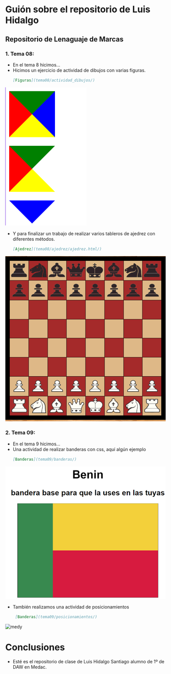 # Guión sobre el repositorio de Luis Hidalgo

## Repositorio de Lenaguaje de Marcas

### 1. Tema 08:
- En el tema 8 hicimos...
- Hicimos un ejercicio de actividad de dibujos con varias figuras.
    ```markdown
    [Figuras](tema08/actividad_dibujos/)
![medy](images/figuras.png)
- Y para finalizar un trabajo de realizar varios tableros de ajedrez con diferentes métodos.
    ```markdown
    [Ajedrez](tema08/ajedrez/ajedrez.html/)
![medy](images/ajedrez.png)

### 2. Tema 09:
- En el tema 9 hicimos...
- Una actividad de realizar banderas con css, aquí algún ejemplo
    ```markdown
    [Banderas](tema09/banderas/)
![medy](images/banderas.png)

- También realizamos una actividad de posicionamientos
   ```markdown
    [Banderas](tema09/posicionamientos/)
![medy](images/posicionamientos.png)

# Conclusiones
- Esté es el repositorio de clase de Luis Hidalgo Santiago alumno de 1º de DAW en Medac.